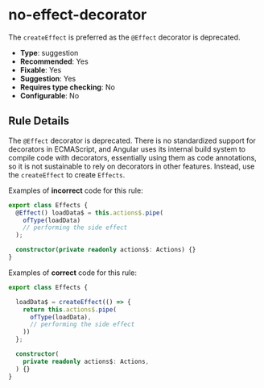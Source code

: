 # no-effect-decorator

The `createEffect` is preferred as the `@Effect` decorator is deprecated.

- **Type**: suggestion
- **Recommended**: Yes
- **Fixable**: Yes
- **Suggestion**: Yes
- **Requires type checking**: No
- **Configurable**: No

<!-- Everything above this generated, do not edit -->
<!-- MANUAL-DOC:START -->

## Rule Details

The `@Effect` decorator is deprecated. There is no standardized support for decorators in ECMAScript, and Angular uses its internal build system to compile code with decorators, essentially using them as code annotations, so it is not sustainable to rely on decorators in other features. Instead, use the `createEffect` to create `Effects`.

Examples of **incorrect** code for this rule:

```ts
export class Effects {
  @Effect() loadData$ = this.actions$.pipe(
    ofType(loadData)
    // performing the side effect
  );

  constructor(private readonly actions$: Actions) {}
}
```

Examples of **correct** code for this rule:

```ts
export class Effects {

  loadData$ = createEffect(() => {
    return this.actions$.pipe(
      ofType(loadData),
      // performing the side effect
    ))
  };

  constructor(
    private readonly actions$: Actions,
  ) {}
}
```
